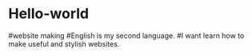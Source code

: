 # Hello-world
#website making
#English is my second language.
#I want learn how to make useful and stylish websites.
